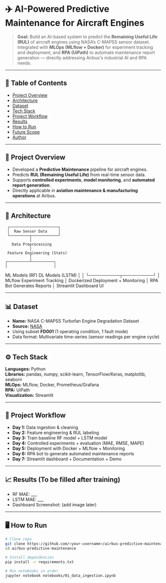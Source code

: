 # ✈️ AI-Powered Predictive Maintenance for Aircraft Engines

> **Goal:** Build an AI-based system to predict the **Remaining Useful Life (RUL)** of aircraft engines using NASA’s C-MAPSS sensor dataset.  
> Integrated with **MLOps (MLflow + Docker)** for experiment tracking and deployment, and **RPA (UiPath)** to automate maintenance report generation — directly addressing Airbus's industrial AI and RPA needs.

---

## 📌 Table of Contents
- [Project Overview](#project-overview)
- [Architecture](#architecture)
- [Dataset](#dataset)
- [Tech Stack](#tech-stack)
- [Project Workflow](#project-workflow)
- [Results](#results)
- [How to Run](#how-to-run)
- [Future Scope](#future-scope)
- [Author](#author)

---

## 📘 Project Overview
- Developed a **Predictive Maintenance** pipeline for aircraft engines.
- Predicts **RUL (Remaining Useful Life)** from real-time sensor data.
- Supports **controlled experiments**, **model monitoring**, and **automated report generation**.
- Directly applicable in **aviation maintenance & manufacturing operations** at Airbus.

---

## 🧩 Architecture

     ┌──────────────────────┐
     │  Raw Sensor Data     │
     └─────────┬────────────┘
               │
       Data Preprocessing
               │
     Feature Engineering (Stats)
               │
    ┌──────────┴──────────┐
    │                     │
ML Models (RF) DL Models (LSTM)
│ │
└──────────┬──────────┘
│
MLflow Experiment Tracking
│
Dockerized Deployment + Monitoring
│
RPA Bot Generates Reports
│
Streamlit Dashboard UI


---

## 📊 Dataset

- **Name:** NASA C-MAPSS Turbofan Engine Degradation Dataset  
- **Source:** [NASA](https://www.kaggle.com/datasets/behrad3d/nasa-cmaps?resource=download)  
- Using subset **FD001** (1 operating condition, 1 fault mode)  
- Data format: Multivariate time-series (sensor readings per engine cycle)

---

## ⚙️ Tech Stack

**Languages:** Python  
**Libraries:** pandas, numpy, scikit-learn, TensorFlow/Keras, matplotlib, seaborn  
**MLOps:** MLflow, Docker, Prometheus/Grafana  
**RPA:** UiPath  
**Visualization:** Streamlit

---

## 🧠 Project Workflow

- **Day 1:** Data ingestion & cleaning  
- **Day 2:** Feature engineering & RUL labeling  
- **Day 3:** Train baseline RF model + LSTM model  
- **Day 4:** Controlled experiments + evaluation (MAE, RMSE, MAPE)  
- **Day 5:** Deployment with Docker + MLflow + Monitoring  
- **Day 6:** RPA bot to generate automated maintenance reports  
- **Day 7:** Streamlit dashboard + Documentation + Demo

---

## 📈 Results (To be filled after training)
- RF MAE: ___  
- LSTM MAE: ___  
- Dashboard Screenshot: (add image later)

---

## 🖥️ How to Run

```bash
# Clone repo
git clone https://github.com/<your-username>/airbus-predictive-maintenance.git
cd airbus-predictive-maintenance

# Install dependencies
pip install -r requirements.txt

# Run notebooks in order
jupyter notebook notebooks/01_data_ingestion.ipynb
